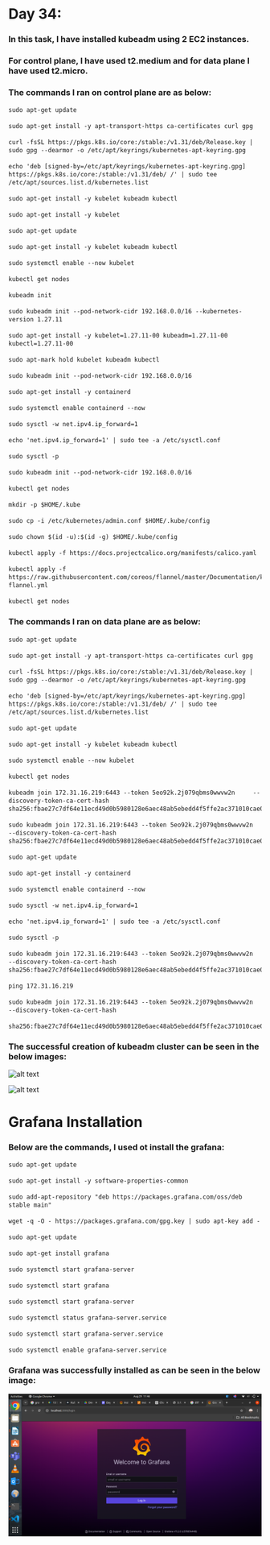 # Day 34:

### In this task, I have installed kubeadm using 2 EC2 instances.
### For control plane, I have used t2.medium and for data plane I have used t2.micro.
### The commands I ran on control plane are as below:

```
sudo apt-get update

sudo apt-get install -y apt-transport-https ca-certificates curl gpg

curl -fsSL https://pkgs.k8s.io/core:/stable:/v1.31/deb/Release.key | sudo gpg --dearmor -o /etc/apt/keyrings/kubernetes-apt-keyring.gpg

echo 'deb [signed-by=/etc/apt/keyrings/kubernetes-apt-keyring.gpg] https://pkgs.k8s.io/core:/stable:/v1.31/deb/ /' | sudo tee /etc/apt/sources.list.d/kubernetes.list

sudo apt-get install -y kubelet kubeadm kubectl

sudo apt-get install -y kubelet

sudo apt-get update

sudo apt-get install -y kubelet kubeadm kubectl

sudo systemctl enable --now kubelet

kubectl get nodes

kubeadm init

sudo kubeadm init --pod-network-cidr 192.168.0.0/16 --kubernetes-version 1.27.11

sudo apt-get install -y kubelet=1.27.11-00 kubeadm=1.27.11-00 kubectl=1.27.11-00

sudo apt-mark hold kubelet kubeadm kubectl

sudo kubeadm init --pod-network-cidr 192.168.0.0/16

sudo apt-get install -y containerd

sudo systemctl enable containerd --now

sudo sysctl -w net.ipv4.ip_forward=1

echo 'net.ipv4.ip_forward=1' | sudo tee -a /etc/sysctl.conf

sudo sysctl -p

sudo kubeadm init --pod-network-cidr 192.168.0.0/16

kubectl get nodes

mkdir -p $HOME/.kube

sudo cp -i /etc/kubernetes/admin.conf $HOME/.kube/config

sudo chown $(id -u):$(id -g) $HOME/.kube/config

kubectl apply -f https://docs.projectcalico.org/manifests/calico.yaml

kubectl apply -f https://raw.githubusercontent.com/coreos/flannel/master/Documentation/kube-flannel.yml

kubectl get nodes

```

### The commands I ran on data plane are as below:
```
sudo apt-get update

sudo apt-get install -y apt-transport-https ca-certificates curl gpg

curl -fsSL https://pkgs.k8s.io/core:/stable:/v1.31/deb/Release.key | sudo gpg --dearmor -o /etc/apt/keyrings/kubernetes-apt-keyring.gpg

echo 'deb [signed-by=/etc/apt/keyrings/kubernetes-apt-keyring.gpg] https://pkgs.k8s.io/core:/stable:/v1.31/deb/ /' | sudo tee /etc/apt/sources.list.d/kubernetes.list
    
sudo apt-get update

sudo apt-get install -y kubelet kubeadm kubectl

sudo systemctl enable --now kubelet
    
kubectl get nodes

kubeadm join 172.31.16.219:6443 --token 5eo92k.2j079qbms0wwvw2n 	--discovery-token-ca-cert-hash sha256:fbae27c7df64e11ecd49d0b5980128e6aec48ab5ebedd4f5ffe2ac371010cae0

sudo kubeadm join 172.31.16.219:6443 --token 5eo92k.2j079qbms0wwvw2n 	--discovery-token-ca-cert-hash sha256:fbae27c7df64e11ecd49d0b5980128e6aec48ab5ebedd4f5ffe2ac371010cae0

sudo apt-get update

sudo apt-get install -y containerd

sudo systemctl enable containerd --now

sudo sysctl -w net.ipv4.ip_forward=1

echo 'net.ipv4.ip_forward=1' | sudo tee -a /etc/sysctl.conf

sudo sysctl -p

sudo kubeadm join 172.31.16.219:6443 --token 5eo92k.2j079qbms0wwvw2n     --discovery-token-ca-cert-hash sha256:fbae27c7df64e11ecd49d0b5980128e6aec48ab5ebedd4f5ffe2ac371010cae0

ping 172.31.16.219

sudo kubeadm join 172.31.16.219:6443 --token 5eo92k.2j079qbms0wwvw2n     --discovery-token-ca-cert-hash 

sha256:fbae27c7df64e11ecd49d0b5980128e6aec48ab5ebedd4f5ffe2ac371010cae0
```
### The successful creation of kubeadm cluster can be seen in the below images:

![alt text](images/Day_33_Images/Image_2)

![alt text](images/Day_33_Images/Image_1)

# Grafana Installation
### Below are the commands, I used ot install the grafana:

```
sudo apt-get update

sudo apt-get install -y software-properties-common

sudo add-apt-repository "deb https://packages.grafana.com/oss/deb stable main"

wget -q -O - https://packages.grafana.com/gpg.key | sudo apt-key add -

sudo apt-get update

sudo apt-get install grafana

sudo systemctl start grafana-server

sudo systemctl start grafana

sudo systemctl start grafana-server

sudo systemctl status grafana-server.service

sudo systemctl start grafana-server.service

sudo systemctl enable grafana-server.service
```

### Grafana was successfully installed as can be seen in the below image:

![alt text](images/Day_34_Images/Image_3)